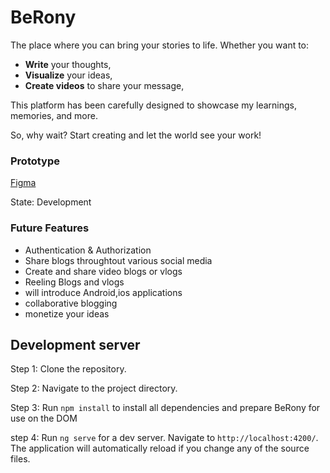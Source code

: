 # BeRony
The place where you can bring your stories to life. Whether you want to:

- **Write** your thoughts,
- **Visualize** your ideas,
- **Create videos** to share your message,

This platform has been carefully designed to showcase my learnings, memories, and more. 

So, why wait? Start creating and let the world see your work!

### Prototype

[Figma](https://www.figma.com/proto/MdKE4cZHqWNX5EfF0TskaQ/BeRony?node-id=17-27&t=LRWsNUp91I0YgKFk-1&scaling=contain&content-scaling=fixed&page-id=0%3A1&starting-point-node-id=17%3A27)

State: Development

### Future Features
- Authentication & Authorization
- Share blogs throughtout various social media
- Create and share video blogs or vlogs
- Reeling Blogs and vlogs
- will introduce Android,ios applications
- collaborative blogging
- monetize your ideas

## Development server

Step 1: Clone the repository.

Step 2: Navigate to the project directory.

Step 3: Run `npm install` to install all dependencies and prepare BeRony for use on the DOM

step 4: Run `ng serve` for a dev server. Navigate to `http://localhost:4200/`. The application will automatically reload if you change any of the source files.


